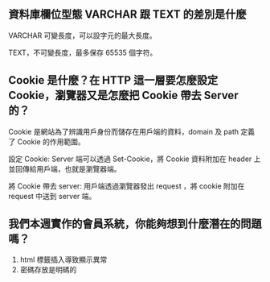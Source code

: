 ## 資料庫欄位型態 VARCHAR 跟 TEXT 的差別是什麼

VARCHAR 可變長度，可以設字元的最大長度。

TEXT，不可變長度，最多保存 65535 個字符。

## Cookie 是什麼？在 HTTP 這一層要怎麼設定 Cookie，瀏覽器又是怎麼把 Cookie 帶去 Server 的？

Cookie 是網站為了辨識用戶身份而儲存在用戶端的資料，domain 及 path 定義了 Cookie 的作用範圍。

設定 Cookie: Server 端可以透過 Set-Cookie，將 Cookie 資料附加在 header 上並回傳給用戶端，也就是瀏覽器端。

將 Cookie 帶去 server: 用戶端透過瀏覽器發出 request ，將 cookie 附加在 request 中送到 server 端。

## 我們本週實作的會員系統，你能夠想到什麼潛在的問題嗎？

1. html 標籤插入導致顯示異常
2. 密碼存放是明碼的
